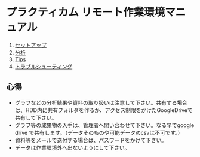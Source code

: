 # プラクティカム リモート作業環境マニュアル

1. [セットアップ](https://github.com/kuriatsu/rwdc-remotework-manual/blob/main/setup.md)
2. [分析](https://github.com/kuriatsu/rwdc-remotework-manual/blob/main/hands_on.md)
3. [Tips](https://github.com/kuriatsu/rwdc-remotework-manual/blob/main/tips.md)
4. [トラブルシューティング](https://github.com/kuriatsu/rwdc-remotework-manual/blob/main/trouble_shooting.md)

## 心得

* グラフなどの分析結果や資料の取り扱いは注意して下さい。共有する場合は、HDD内に共有フォルダを作るか、アクセス制限をかけたGoogleDriveで共有して下さい。
* グラフ等の成果物の入手は、管理者へ問い合わせて下さい。なる早でgoogle drive で共有します。（データそのものや可能データのcsvは不可です。）
* 資料等をメールで送付する場合は、パスワードをかけて下さい。
* データは作業環境外へ出ないようにして下さい。

